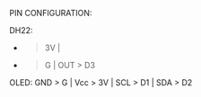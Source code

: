 PIN CONFIGURATION:

DH22:
+ > 3V |
- >  G |
OUT > D3

OLED:
GND > G |
Vcc > 3V |
SCL > D1 |
SDA > D2

